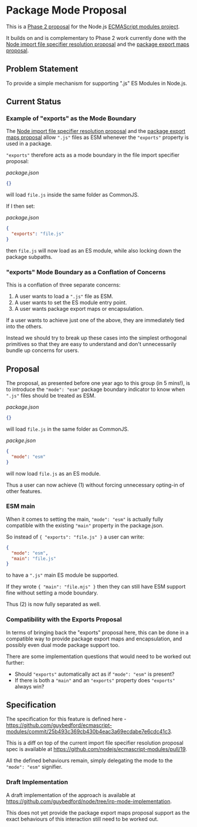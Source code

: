 # Package Mode Proposal

This is a [Phase 2 proposal](https://github.com/nodejs/modules/blob/master/doc/plan-for-new-modules-implementation.md#phase-2) for the Node.js [ECMAScript modules project](https://github.com/nodejs/ecmascript-modules).

It builds on and is complementary to Phase 2 work currently done with the [Node import file specifier resolution proposal](https://github.com/GeoffreyBooth/node-import-file-specifier-resolution-proposal) and the [package export maps proposal](https://github.com/jkrems/proposal-pkg-exports).

## Problem Statement

To provide a simple mechanism for supporting ".js" ES Modules in Node.js.

## Current Status

### Example of "exports" as the Mode Boundary

The [Node import file specifier resolution proposal](https://github.com/GeoffreyBooth/node-import-file-specifier-resolution-proposal) and the [package export maps proposal](https://github.com/jkrems/proposal-pkg-exports) allow `".js"` files as ESM whenever the `"exports"` property is used in a package.

`"exports"` therefore acts as a mode boundary in the file import specifier proposal:

_package.json_
```json
{}
```

will load `file.js` inside the same folder as CommonJS.

If I then set:

_package.json_
```json
{
  "exports": "file.js"
}
```

then `file.js` will now load as an ES module, while also locking down the package subpaths.

### "exports" Mode Boundary as a Conflation of Concerns

This is a conflation of three separate concerns:

1. A user wants to load a `".js"` file as ESM.
2. A user wants to set the ES module entry point.
3. A user wants package export maps or encapsulation.

If a user wants to achieve just one of the above, they are immediately tied into the others.

Instead we should try to break up these cases into the simplest orthogonal primitives so that they are easy to understand and don't unnecessarily bundle up concerns for users.

## Proposal

The proposal, as presented before one year ago to this group (in 5 mins!), is to introduce the `"mode": "esm"` package boundary indicator
to know when `".js"` files should be treated as ESM.

_package.json_
```json
{}
```

will load `file.js` in the same folder as CommonJS.

_packge.json_
```json
{
  "mode": "esm"
}
```

will now load `file.js` as an ES module.

Thus a user can now achieve (1) without forcing unnecessary opting-in of other features.

### ESM main

When it comes to setting the main, `"mode": "esm"` is actually fully compatible with the existing `"main"` property in the package.json.

So instead of `{ "exports": "file.js" }` a user can write:

```json
{
  "mode": "esm",
  "main": "file.js"
}
```

to have a `".js"` main ES module be supported.

If they wrote `{ "main": "file.mjs" }` then they can still have ESM support fine without setting a mode boundary.

Thus (2) is now fully separated as well.

### Compatibility with the Exports Proposal

In terms of bringing back the "exports" proposal here, this can be done in a compatible way to
provide package export maps and encapsulation, and possibly even dual mode package support too.

There are some implementation questions that would need to be worked out further:

* Should `"exports"` automatically act as if `"mode": "esm"` is present?
* If there is both a `"main"` and an `"exports"` property does `"exports"` always win?

## Specification

The specification for this feature is defined here - https://github.com/guybedford/ecmascript-modules/commit/25b493c369cb430b4eac3a69ecdabe7e6cdc41c3.

This is a diff on top of the current import file specifier resolution proposal spec is available at https://github.com/nodejs/ecmascript-modules/pull/19.

All the defined behaviours remain, simply delegating the mode to the `"mode": "esm"` signifier.

### Draft Implementation

A draft implementation of the approach is available at https://github.com/guybedford/node/tree/irp-mode-implementation.

This does not yet provide the package export maps proposal support as the exact behaviours of this interaction still need to be worked out.
